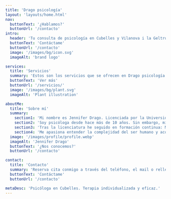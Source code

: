 ```yaml
---
title: 'Drago psicología'
layout: 'layouts/home.html'
nav:
  buttonText: '¿Hablamos?'
  buttonUrl: '/contacto'
intro:
  header: 'Tu consulta de psicología en Cubelles y Vilanova i la Geltrú.'
  buttonText: 'Contáctame'
  buttonUrl: '/contacto'
  image: '/images/bg/icon.svg'
  imageAlt: 'brand logo'

services:
  title: 'Servicios'
  summary: 'Estos son los servicios que se ofrecen en Drago psicología.'
  buttonText: 'Ver más'
  buttonUrl: '/servicios/'
  image: '/images/bg/plant.svg'
  imageAlt: 'Plant illustration'

aboutMe:
  title: 'Sobre mí'
  summary:
    section1: 'Mi nombre es Jennifer Drago. Licenciada por la Universidad de Barcelona y acreditada como psicóloga sanitaria (Col. 21.310, Cataluña). '
    section2: 'Soy psicóloga desde hace más de 10 años. Sin embargo, mi relación con la psicología empezó mucho antes. Desde que tenía apenas 11 años supe que quería ser psicóloga y a medida que crecía y aprendía más sobre el tema, más claro veía que ese era el camino que quería para mí. '
    section3: 'Tras la licenciatura he seguido en formación continua: Máster en Terapia Cognitivo Conductual, Máster en Relaciones de Género, Especialista en Terapia Breve y Estratégica, entre otras formaciones.'
    section4: 'Me apasiona entender la complejidad del ser humano y acompañar a las personas en el camino a su bienestar.   Estoy aquí para ayudarte. Contacta conmigo y emprendamos junt@s ese camino.'
  image: '/images/profile/profile.webp'
  imageAlt: 'Jennifer Drago'
  buttonText: '¿Nos conocemos?'
  buttonUrl: '/contacto'

contact:
  title: 'Contacto'
  summary: 'Reserva cita conmigo a través del teléfono, el mail o rellenando el siguiente formulario. ¿Tienes dudas? Contacta conmigo sin ningún compromiso.'
  buttonText: 'Contáctame'
  buttonUrl: '/contacto'

metaDesc: 'Psicóloga en Cubelles. Terapia individualizada y eficaz.'
---
```

